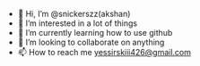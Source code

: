 - 👋 Hi, I’m @snickerszz(akshan)
- 👀 I’m interested in a lot of things
- 🌱 I’m currently learning how to use github
- 💞️ I’m looking to collaborate on anything
- 📫 How to reach me yessirskiii426@gmail.com

<!---
snickerszz/snickerszz is a ✨ special ✨ repository because its `README.md` (this file) appears on your GitHub profile.
You can click the Preview link to take a look at your changes.
--->
